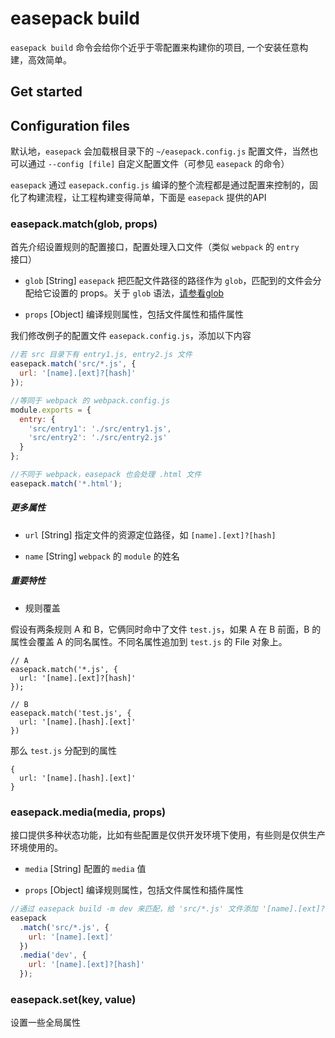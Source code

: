 # easepack build

`easepack build` 命令会给你个近乎于零配置来构建你的项目, 一个安装任意构建，高效简单。

## Get started

## Configuration files

默认地，`easepack` 会加载根目录下的 `~/easepack.config.js` 配置文件，当然也可以通过 `--config [file]` 自定义配置文件（可参见 `easepack` 的命令）

`easepack` 通过 `easepack.config.js` 编译的整个流程都是通过配置来控制的，固化了构建流程，让工程构建变得简单，下面是 `easepack` 提供的API

### easepack.match(glob, props)

首先介绍设置规则的配置接口，配置处理入口文件（类似 `webpack` 的 `entry` 接口）

* `glob` [String] `easepack` 把匹配文件路径的路径作为 `glob`，匹配到的文件会分配给它设置的 props。关于 `glob` 语法，[请参看glob](https://github.com/isaacs/node-glob)

* `props` [Object] 编译规则属性，包括文件属性和插件属性

我们修改例子的配置文件 `easepack.config.js`，添加以下内容

```javascript
//若 src 目录下有 entry1.js, entry2.js 文件
easepack.match('src/*.js', {
  url: '[name].[ext]?[hash]'
});

//等同于 webpack 的 webpack.config.js
module.exports = {
  entry: {
    'src/entry1': './src/entry1.js',
    'src/entry2': './src/entry2.js'
  }
};

//不同于 webpack，easepack 也会处理 .html 文件
easepack.match('*.html');
```

##### 更多属性

* `url` [String] 指定文件的资源定位路径，如 `[name].[ext]?[hash]`

* `name` [String] `webpack` 的 `module` 的姓名

##### 重要特性

* 规则覆盖

假设有两条规则 A 和 B，它俩同时命中了文件 `test.js`，如果 A 在 B 前面，B 的属性会覆盖 A 的同名属性。不同名属性追加到 `test.js` 的 File 对象上。

```
// A
easepack.match('*.js', {
  url: '[name].[ext]?[hash]'
});

// B
easepack.match('test.js', {
  url: '[name].[hash].[ext]'
})
```

那么 `test.js` 分配到的属性

```
{
  url: '[name].[hash].[ext]'
}

```

### easepack.media(media, props)

接口提供多种状态功能，比如有些配置是仅供开发环境下使用，有些则是仅供生产环境使用的。

* `media` [String] 配置的 `media` 值

* `props` [Object] 编译规则属性，包括文件属性和插件属性

```javascript
//通过 easepack build -m dev 来匹配，给 'src/*.js' 文件添加 '[name].[ext]?[hash]' 属性
easepack
  .match('src/*.js', {
    url: '[name].[ext]'
  })
  .media('dev', {
    url: '[name].[ext]?[hash]'
  });
```

### easepack.set(key, value)

设置一些全局属性








